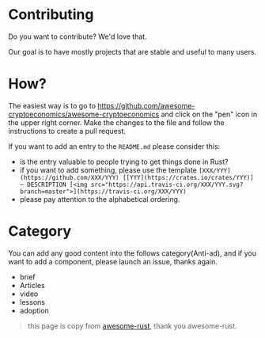 # Contributing

Do you want to contribute? We'd love that.

Our goal is to have mostly projects that are stable and useful to many users.


# How?

The easiest way is to go to https://github.com/awesome-cryptoeconomics/awesome-cryptoeconomics and click on the "pen" icon in the upper right corner. Make the changes to the file and follow the instructions to create a pull request.

If you want to add an entry to the `README.md` please consider this:

- is the entry valuable to people trying to get things done in Rust?
- if you want to add something, please use the template `[XXX/YYY](https://github.com/XXX/YYY) [[YYY](https://crates.io/crates/YYY)] — DESCRIPTION [<img src="https://api.travis-ci.org/XXX/YYY.svg?branch=master">](https://travis-ci.org/XXX/YYY)`
- please pay attention to the alphabetical ordering.

# Category

You can add any good content into the follows category(Anti-ad), and if you want to add a component, please launch an issue, thanks again.

- brief
- Articles
- video
- lessons
- adoption


> this page is copy from [awesome-rust](https://github.com/rust-unofficial/awesome-rust), thank you awesome-rust.

